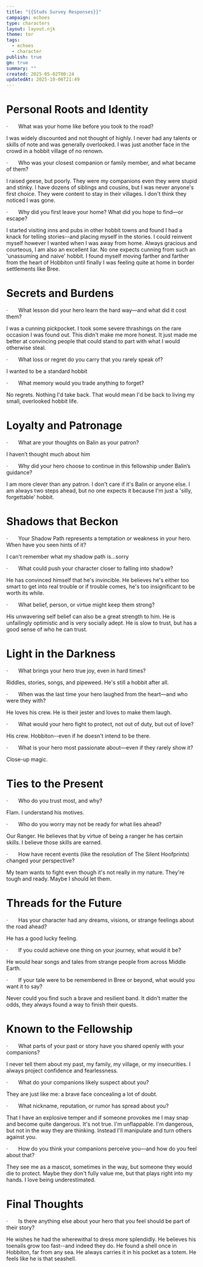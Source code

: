 ```yaml
---
title: "{{Studs Survey Responses}}"
campaign: echoes
type: characters
layout: layout.njk
theme: tor
tags:
  - echoes
  - character
publish: true
gm: true
summary: ""
created: 2025-05-02T00:24
updatedAt: 2025-10-06T21:49
---
```

# Personal Roots and Identity

·       What was your home like before you took to the road?

I was widely discounted and not thought of highly. I never had any talents or skills of note and was generally overlooked. I was just another face in the crowd in a hobbit village of no renown.

·       Who was your closest companion or family member, and what became of them?

I raised geese, but poorly. They were my companions even they were stupid and stinky. I have dozens of siblings and cousins, but I was never anyone's first choice. They were content to stay in their villages. I don't think they noticed I was gone.

·       Why did you first leave your home? What did you hope to find—or escape?

I started visiting inns and pubs in other hobbit towns and found I had a knack for telling stories--and placing myself in the stories. I could reinvent myself however I wanted when I was away from home. Always gracious and courteous, I am also an excellent liar. No one expects cunning from such an 'unassuming and naive' hobbit. I found myself moving farther and farther from the heart of Hobbiton until finally I was feeling quite at home in border settlements like Bree.

# Secrets and Burdens

·       What lesson did your hero learn the hard way—and what did it cost them?

I was a cunning pickpocket. I took some severe thrashings on the rare occasion I was found out. This didn't make me more honest. It just made me better at convincing people that could stand to part with what I would otherwise steal.

·       What loss or regret do you carry that you rarely speak of?

I wanted to be a standard hobbit

·       What memory would you trade anything to forget?

No regrets. Nothing I'd take back. That would mean I'd be back to living my small, overlooked hobbit life.

# Loyalty and Patronage

·       What are your thoughts on Balin as your patron?

I haven’t thought much about him

·       Why did your hero choose to continue in this fellowship under Balin’s guidance?

I am more clever than any patron. I don't care if it's Balin or anyone else. I am always two steps ahead, but no one expects it because I'm just a 'silly, forgettable' hobbit.

# Shadows that Beckon

·       Your Shadow Path represents a temptation or weakness in your hero. When have you seen hints of it?

I can't remember what my shadow path is...sorry

·       What could push your character closer to falling into shadow?

He has convinced himself that he's invincible. He believes he's either too smart to get into real trouble or if trouble comes, he's too insignificant to be worth its while.

·       What belief, person, or virtue might keep them strong?

His unwavering self belief can also be a great strength to him. He is unfailingly optimistic and is very socially adept. He is slow to trust, but has a good sense of who he can trust.

# Light in the Darkness

·       What brings your hero true joy, even in hard times?

Riddles, stories, songs, and pipeweed. He's still a hobbit after all.

·       When was the last time your hero laughed from the heart—and who were they with?

He loves his crew. He is their jester and loves to make them laugh.

·       What would your hero fight to protect, not out of duty, but out of love?

His crew. Hobbiton--even if he doesn't intend to be there.

·       What is your hero most passionate about—even if they rarely show it?

Close-up magic.

# Ties to the Present

·       Who do you trust most, and why?

Flam. I understand his motives.

·       Who do you worry may not be ready for what lies ahead?

Our Ranger. He believes that by virtue of being a ranger he has certain skills. I believe those skills are earned.

·       How have recent events (like the resolution of The Silent Hoofprints) changed your perspective?

My team wants to fight even though it's not really in my nature. They're tough and ready. Maybe I should let them.

# Threads for the Future

·       Has your character had any dreams, visions, or strange feelings about the road ahead?

He has a good lucky feeling.

·       If you could achieve one thing on your journey, what would it be?

He would hear songs and tales from strange people from across Middle Earth.

·       If your tale were to be remembered in Bree or beyond, what would you want it to say?

Never could you find such a brave and resilient band. It didn't matter the odds, they always found a way to finish their quests.

# Known to the Fellowship

·       What parts of your past or story have you shared openly with your companions?

I never tell them about my past, my family, my village, or my insecurities. I always project confidence and fearlessness.

·       What do your companions likely suspect about you?

They are just like me: a brave face concealing a lot of doubt.

·       What nickname, reputation, or rumor has spread about you?

That I have an explosive temper and if someone provokes me I may snap and become quite dangerous. It's not true. I'm unflappable. I'm dangerous, but not in the way they are thinking. Instead I'll manipulate and turn others against you.

·       How do you think your companions perceive you—and how do you feel about that?

They see me as a mascot, sometimes in the way, but someone they would die to protect. Maybe they don't fully value me, but that plays right into my hands. I love being underestimated.

# Final Thoughts

·       Is there anything else about your hero that you feel should be part of their story?

He wishes he had the wherewithal to dress more splendidly. He believes his toenails grow too fast--and indeed they do. He found a shell once in Hobbiton, far from any sea. He always carries it in his pocket as a totem. He feels like he is that seashell.